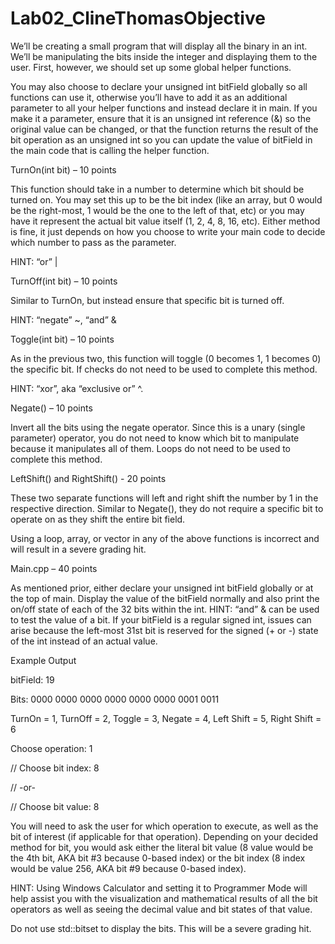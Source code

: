 # Lab02_ClineThomasObjective

We’ll be creating a small program that will display all the binary in an int. We’ll be manipulating the bits inside the integer 
and displaying them to the user. First, however, we should set up some global helper functions.

You may also choose to declare your unsigned int bitField globally so all functions can use it, otherwise you’ll have to add it 
as an additional parameter to all your helper functions and instead declare it in main. If you make it a parameter, ensure that 
it is an unsigned int reference (&) so the original value can be changed, or that the function returns the result of the bit
operation as an unsigned int so you can update the value of bitField in the main code that is calling the helper function.

TurnOn(int bit) – 10 points

This function should take in a number to determine which bit should be turned on. You may set this up to be the bit index (like 
an array, but 0 would be the right-most, 1 would be the one to the left of that, etc) or you may have it represent the actual bit
value itself (1, 2, 4, 8, 16, etc). Either method is fine, it just depends on how you choose to write your main code to decide 
which number to pass as the parameter.

HINT: “or” |

TurnOff(int bit) – 10 points

Similar to TurnOn, but instead ensure that specific bit is turned off.

HINT: “negate” ~, “and” &

Toggle(int bit) – 10 points

As in the previous two, this function will toggle (0 becomes 1, 1 becomes 0) the specific bit. If checks do not need to be used
to complete this method.

HINT: “xor”, aka “exclusive or” ^.

Negate() – 10 points

Invert all the bits using the negate operator. Since this is a unary (single parameter) operator, you do not need to know which
bit to manipulate because it manipulates all of them. Loops do not need to be used to complete this method.

LeftShift() and RightShift() - 20 points

These two separate functions will left and right shift the number by 1 in the respective direction. Similar to Negate(), they do
not require a specific bit to operate on as they shift the entire bit field.

Using a loop, array, or vector in any of the above functions is incorrect and will result in a severe grading hit.

Main.cpp – 40 points

As mentioned prior, either declare your unsigned int bitField globally or at the top of main. Display the value of the bitField 
normally and also print the on/off state of each of the 32 bits within the int. HINT: “and” & can be used to test the value of a
bit. If your bitField is a regular signed int, issues can arise because the left-most 31st bit is reserved for the signed (+ or -)
state of the int instead of an actual value.

Example Output

bitField: 19

Bits: 0000 0000 0000 0000 0000 0000 0001 0011

TurnOn = 1, TurnOff = 2, Toggle = 3, Negate = 4, Left Shift = 5, Right Shift = 6

Choose operation: 1

// Choose bit index: 8

// -or-

// Choose bit value: 8

You will need to ask the user for which operation to execute, as well as the bit of interest (if applicable for that operation). 
Depending on your decided method for bit, you would ask either the literal bit value (8 value would be the 4th bit, AKA bit #3 
because 0-based index) or the bit index (8 index would be value 256, AKA bit #9 because 0-based index).

HINT: Using Windows Calculator and setting it to Programmer Mode will help assist you with the visualization and mathematical
results of all the bit operators as well as seeing the decimal value and bit states of that value.

Do not use std::bitset to display the bits. This will be a severe grading hit.
